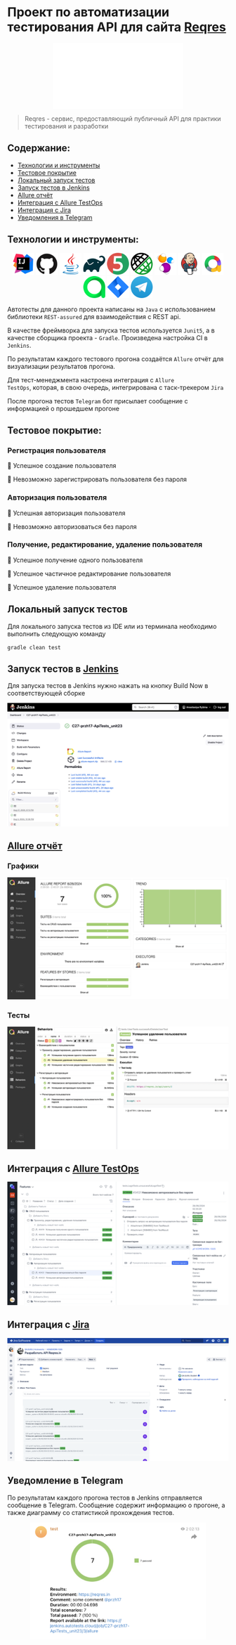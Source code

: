 # Проект по автоматизации тестирования API для сайта [Reqres](https://reqres.in/)
<p align="center"><a href="https://reqres.in/"><img src="images/icons/reqres-logo.png" align="center"  height="150"  alt="reqres"/></a></p>

> Reqres - сервис, предоставляющий публичный API для практики тестирования и разработки

## Содержание:

- [Технологии и инструменты](#tools)
- [Тестовое покрытие](#cases)
- [Локальный запуск тестов](#localrun)
- [Запуск тестов в Jenkins](#remoterun)
- [Allure отчёт](#report)
- [Интеграция с Allure TestOps](#testops)
- [Интеграция с Jira](#jira)
- [Уведомления в Telegram](#telegram)


<a id="tools"></a>

## Технологии и инструменты:

<div align="center">
<a href="https://www.jetbrains.com/idea/"><img alt="InteliJ IDEA" height="50" src="images/icons/intellij-original.svg" width="50"/></a>
<a href="https://github.com/"><img alt="GitHub" height="50" src="images/icons/github-original.svg" width="50"/></a>  
<a href="https://www.java.com/"><img alt="Java" height="50" src="images/icons/java-original.svg" width="50"/></a>
<a href="https://gradle.org/"><img alt="Gradle" height="50" src="images/icons/gradle-original.svg" width="50"/></a>  
<a href="https://junit.org/junit5/"><img alt="JUnit 5" height="50" src="images/icons/junit-original.svg" width="50"/></a>
<a href="https://rest-assured.io/"><img alt="RestAssured" height="50" src="images/icons/restAssured.png" width="50"/></a>
<a href="https://selenide.org/"><img alt="Selenide" height="50" src="images/icons/selenide-logo-big.png" width="50"/></a>
<a href="https://www.jenkins.io/"><img alt="Jenkins" height="50" src="images/icons/jenkins-original.svg" width="50"/></a>
<a href="https://github.com/allure-framework/"><img alt="Allure Report" height="50" src="images/icons/allureReports.png" width="50"/></a>
<a href="https://qameta.io/"><img alt="Allure TestOps" height="50" src="images/icons/allureTestops.svg" width="50"/></a>
<a href="https://www.atlassian.com/software/jira"><img alt="Jira" height="50" src="images/icons/jira.webp" width="50"/></a>  
<a href="https://telegram.org/"><img alt="Telegram" height="50" src="images/icons/telegram.webp" width="50"/></a>
</div>

<p></p>

Автотесты для данного проекта написаны на <code>Java</code> с использованием библиотеки <code>REST-assured</code> для взаимодействия с REST api.

В качестве фреймворка для запуска тестов используется <code>Junit5</code>, а в качестве сборщика проекта - <code>Gradle</code>. Произведена настройка CI в <code>Jenkins</code>.

По результатам каждого тестового прогона создаётся <code>Allure</code> отчёт для визуализации результатов прогона.

Для тест-менеджмента настроена интеграция с <code>Allure TestOps</code>, которая, в свою очередь, интегрирована с таск-трекером <code>Jira</code>

После прогона тестов <code>Telegram</code> бот присылает сообщение с информацией о прошедшем прогоне

<a id="cases"></a>

## Тестовое покрытие:
### Регистрация пользователя
🔎 Успешное создание пользователя 

🔎 Невозможно зарегистрировать пользователя без пароля


### Авторизация пользователя
🔎 Успешная авторизация пользователя

🔎 Невозможно авторизоваться без пароля


### Получение, редактирование, удаление пользователя
🔎 Успешное получение одного пользователя

🔎 Успешное частичное редактирование пользователя

🔎 Успешное удаление пользователя

<a id="localrun"></a>

## Локальный запуск тестов
Для локального запуска тестов из IDE или из терминала необходимо выполнить следующую команду

```
gradle clean test
```

<a id="remoterun"></a>

## Запуск тестов в [Jenkins](https://jenkins.autotests.cloud/job/C27-przh17-ApiTests_unit23/)
Для запуска тестов в Jenkins нужно нажать на кнопку Build Now в соответствующей сборке

<p align="center">
<img src="images/screenshots/jenkins-screen.png">
</p>

<a id="report"></a>

## [Allure отчёт](https://jenkins.autotests.cloud/job/C27-przh17-ApiTests_unit23/allure/)
### Графики

<p align="center">
<img src="images/screenshots/allure-graphs.png">
</p>

### Тесты

<p align="center">
<img src="images/screenshots/allure-tests.png">
</p>

<a id="testops"></a>

## Интеграция с [Allure TestOps](https://allure.autotests.cloud/project/4207/test-cases)

<p align="center">
<img src="images/screenshots/allureTestops-screen.png">
</p>

<a id="jira"></a>

## Интеграция с [Jira](https://jira.autotests.cloud/browse/HOMEWORK-1209)

<p align="center">
<img src="images/screenshots/jira-screen.png">
</p>

<a id="telegram"></a>

## Уведомление в Telegram

По результатам каждого прогона тестов в Jenkins отправляется сообщение в Telegram. Сообщение содержит информацию о прогоне, а также диаграмму со статистикой прохождения тестов.

<p align="center">
<img src="images/screenshots/telegram-screen.png" width="400">
</p>